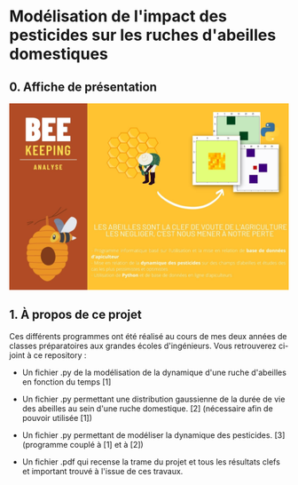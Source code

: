 # Modélisation de l'impact des pesticides sur les ruches d'abeilles domestiques

## 0. Affiche de présentation

![](https://github.com/bil-ela/bee_keeping/blob/main/presentation_bee_keeping.jpg)

## 1. À propos de ce projet

Ces différents programmes ont été réalisé au cours de mes deux années de classes préparatoires aux grandes écoles d'ingénieurs.
Vous retrouverez ci-joint à ce repository :
- Un fichier .py de la modélisation de la dynamique d'une ruche d'abeilles en fonction du temps [1]
- Un fichier .py permettant une distribution gaussienne de la durée de vie des abeilles au sein d'une ruche domestique. [2]
(nécessaire afin de pouvoir utilisée [1])
- Un fichier .py permettant de modéliser la dynamique des pesticides. [3]
(programme couplé à [1] et à [2])

- Un fichier .pdf qui recense la trame du projet et tous les résultats clefs et important trouvé à l'issue de ces travaux.
